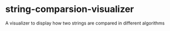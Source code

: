 # string-comparsion-visualizer
A visualizer to display how two strings are compared in different algorithms
